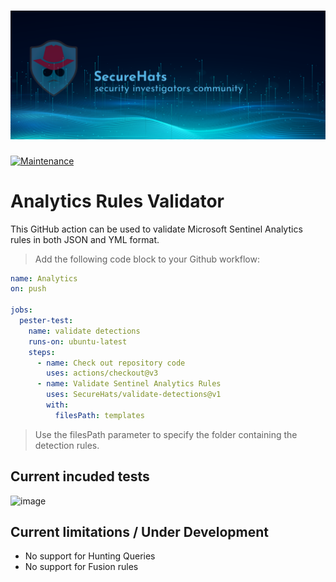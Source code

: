 ![logo](https://raw.githubusercontent.com/SecureHats/SecureHacks/main/media/sh-banners.png)
=========
[![Maintenance](https://img.shields.io/maintenance/yes/2022.svg?style=flat-square)]()
# Analytics Rules Validator

This GitHub action can be used to validate Microsoft Sentinel Analytics rules in both JSON and YML format.
>Add the following code block to your Github workflow:

```yaml
name: Analytics
on: push

jobs:
  pester-test:
    name: validate detections
    runs-on: ubuntu-latest
    steps:
      - name: Check out repository code
        uses: actions/checkout@v3
      - name: Validate Sentinel Analytics Rules
        uses: SecureHats/validate-detections@v1
        with:
          filesPath: templates
```

> Use the filesPath parameter to specify the folder containing the detection rules.

## Current incuded tests

![image](https://user-images.githubusercontent.com/40334679/170026369-fa0fa7b8-e580-42d4-9c2d-c36edb506094.png)

## Current limitations / Under Development

- No support for Hunting Queries
- No support for Fusion rules
